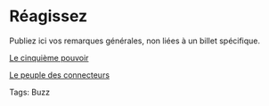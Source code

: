 # Réagissez

Publiez ici vos remarques générales, non liées à un billet spécifique.

[Le cinquième pouvoir](http://blog.tcrouzet.com/le-cinquieme-pouvoir/)

[Le peuple des connecteurs](http://blog.tcrouzet.com/2006/02/16/reagissez/)

Tags: Buzz